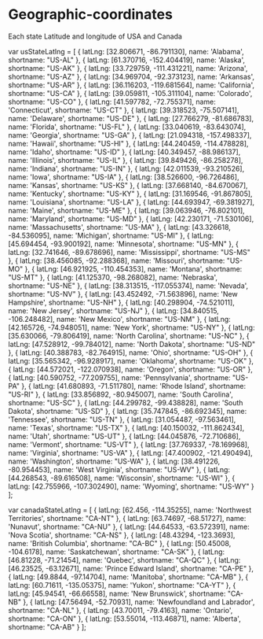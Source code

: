 # Geographic-coordinates

Each state Latitude and longitude of  USA and Canada

var usStateLatlng = [
                  { latLng: [32.806671, -86.791130], name: 'Alabama', shortname: "US-AL" },
                  { latLng: [61.370716, -152.404419], name: 'Alaska', shortname: "US-AK" },
                  { latLng: [33.729759, -111.431221], name: 'Arizona', shortname: "US-AZ" },
                  { latLng: [34.969704, -92.373123], name: 'Arkansas', shortname: "US-AR" },
                  { latLng: [36.116203, -119.681564], name: 'California', shortname: "US-CA" },
                  { latLng: [39.059811, -105.311104], name: 'Colorado', shortname: "US-CO" },
                  { latLng: [41.597782, -72.755371], name: 'Connecticut', shortname: "US-CT" },
                  { latLng: [39.318523, -75.507141], name: 'Delaware', shortname: "US-DE" },
                  { latLng: [27.766279, -81.686783], name: 'Florida', shortname: "US-FL" },
                  { latLng: [33.040619, -83.643074], name: 'Georgia', shortname: "US-GA" },
                  { latLng: [21.094318, -157.498337], name: 'Hawaii', shortname: "US-HI" },
                  { latLng: [44.240459, -114.478828], name: 'Idaho', shortname: "US-ID" },
                  { latLng: [40.349457, -88.986137], name: 'Illinois', shortname: "US-IL" },
                  { latLng: [39.849426, -86.258278], name: 'Indiana', shortname: "US-IN" },
                  { latLng: [42.011539, -93.210526], name: 'Iowa', shortname: "US-IA" },
                  { latLng: [38.526600, -96.726486], name: 'Kansas', shortname: "US-KS" },
                  { latLng: [37.668140, -84.670067], name: 'Kentucky', shortname: "US-KY" },
                  { latLng: [31.169546, -91.867805], name: 'Louisiana', shortname: "US-LA" },
                  { latLng: [44.693947, -69.381927], name: 'Maine', shortname: "US-ME" },
                  { latLng: [39.063946, -76.802101], name: 'Maryland', shortname: "US-MD" },
                  { latLng: [42.230171, -71.530106], name: 'Massachusetts', shortname: "US-MA" },
                  { latLng: [43.326618, -84.536095], name: 'Michigan', shortname: "US-MI" },
                  { latLng: [45.694454, -93.900192], name: 'Minnesota', shortname: "US-MN" },
                  { latLng: [32.741646, -89.678696], name: 'Mississippi', shortname: "US-MS" },
                  { latLng: [38.456085, -92.288368], name: 'Missouri', shortname: "US-MO" },
                  { latLng: [46.921925, -110.454353], name: 'Montana', shortname: "US-MT" },
                  { latLng: [41.125370, -98.268082], name: 'Nebraska', shortname: "US-NE" },
                  { latLng: [38.313515, -117.055374], name: 'Nevada', shortname: "US-NV" },
                  { latLng: [43.452492, -71.563896], name: 'New Hampshire', shortname: "US-NH" },
                  { latLng: [40.298904, -74.521011], name: 'New Jersey', shortname: "US-NJ" },
                  { latLng: [34.840515, -106.248482], name: 'New Mexico', shortname: "US-NM" },
                  { latLng: [42.165726, -74.948051], name: 'New York', shortname: "US-NY" },
                  { latLng: [35.630066, -79.806419], name: 'North Carolina', shortname: "US-NC" },
                  { latLng: [47.528912, -99.784012], name: 'North Dakota', shortname: "US-ND" },
                  { latLng: [40.388783, -82.764915], name: 'Ohio', shortname: "US-OH" },
                  { latLng: [35.565342, -96.928917], name: 'Oklahoma', shortname: "US-OK" },
                  { latLng: [44.572021, -122.070938], name: 'Oregon', shortname: "US-OR" },
                  { latLng: [40.590752, -77.209755], name: 'Pennsylvania', shortname: "US-PA" },
                  { latLng: [41.680893, -71.511780], name: 'Rhode Island', shortname: "US-RI" },
                  { latLng: [33.856892, -80.945007], name: 'South Carolina', shortname: "US-SC" },
                  { latLng: [44.299782, -99.438828], name: 'South Dakota', shortname: "US-SD" },
                  { latLng: [35.747845, -86.692345], name: 'Tennessee', shortname: "US-TN" },
                  { latLng: [31.054487, -97.563461], name: 'Texas', shortname: "US-TX" },
                  { latLng: [40.150032, -111.862434], name: 'Utah', shortname: "US-UT" },
                  { latLng: [44.045876, -72.710686], name: 'Vermont', shortname: "US-VT" },
                  { latLng: [37.769337, -78.169968], name: 'Virginia', shortname: "US-VA" },
                  { latLng: [47.400902, -121.490494], name: 'Washington', shortname: "US-WA" },
                  { latLng: [38.491226, -80.954453], name: 'West Virginia', shortname: "US-WV" },
                  { latLng: [44.268543, -89.616508], name: 'Wisconsin', shortname: "US-WI" },
                  { latLng: [42.755966, -107.302490], name: 'Wyoming', shortname: "US-WY" }
];


var canadaStateLatlng = [
                  { latLng: [62.456, -114.35255], name: 'Northwest Territories', shortname: "CA-NT" },
                  { latLng: [63.74697, -68.51727], name: 'Nunavut', shortname: "CA-NU" },
                  { latLng: [44.64533, -63.572391], name: 'Nova Scotia', shortname: "CA-NS" },
                  { latLng: [48.43294, -123.3693], name: 'British Columbia', shortname: "CA-BC" },
                  { latLng: [50.45008, -104.6178], name: 'Saskatchewan', shortname: "CA-SK" },
                  { latLng: [46.81228, -71.21454], name: 'Quebec', shortname: "CA-QC" },
                  { latLng: [46.23525, -63.12671], name: 'Prince Edward Island', shortname: "CA-PE" },
                  { latLng: [49.8844, -97.14704], name: 'Manitoba', shortname: "CA-MB" },
                  { latLng: [60.71611, -135.05375], name: 'Yukon', shortname: "CA-YT" },
                  { latLng: [45.94541, -66.66558], name: 'New Brunswick', shortname: "CA-NB" },
                  { latLng: [47.56494, -52.70931], name: 'Newfoundland and Labrador', shortname: "CA-NL" },
                  { latLng: [43.70011, -79.4163], name: 'Ontario', shortname: "CA-ON" },
                  { latLng: [53.55014, -113.46871], name: 'Alberta', shortname: "CA-AB" }
];